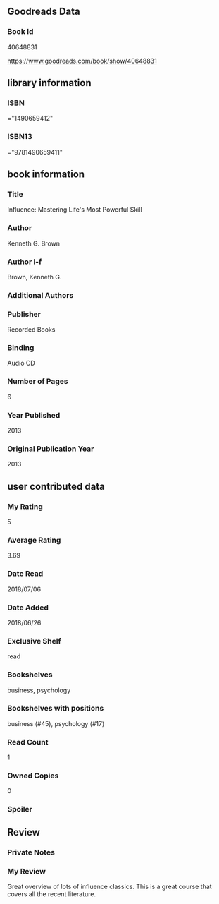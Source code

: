<!-- This template shows how to bulk convert all columns of data into one markdown file -->
<!-- caveat: KeyError if there's a mismatch. Empty values output nothing -->

## Goodreads Data

### Book Id 

40648831

https://www.goodreads.com/book/show/40648831

## library information

### ISBN 
="1490659412"

### ISBN13 
="9781490659411"

## book information

### Title
Influence: Mastering Life's Most Powerful Skill

### Author 
Kenneth G. Brown

### Author l-f 
Brown, Kenneth G.

### Additional Authors


### Publisher 
Recorded Books

### Binding
Audio CD

### Number of Pages
6

### Year Published
2013

### Original Publication Year 
2013

## user contributed data

### My Rating
5

### Average Rating
3.69

### Date Read
2018/07/06

### Date Added
2018/06/26

### Exclusive Shelf
read

### Bookshelves
business, psychology

### Bookshelves with positions
business (#45), psychology (#17)

### Read Count
1

### Owned Copies
0

### Spoiler 


## Review

### Private Notes


### My Review
Great overview of lots of influence classics. This is a great course that covers all the recent literature. 